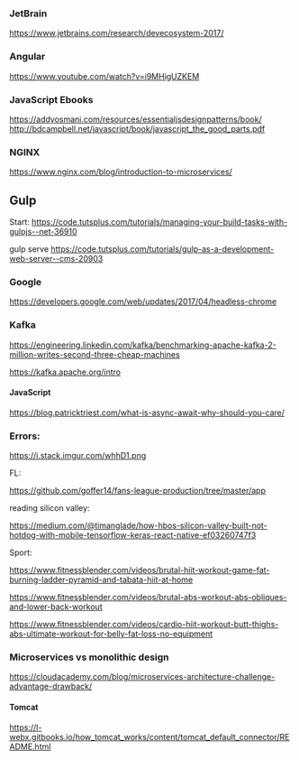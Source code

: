 ### JetBrain

https://www.jetbrains.com/research/devecosystem-2017/

### Angular

https://www.youtube.com/watch?v=i9MHigUZKEM

### JavaScript Ebooks

https://addyosmani.com/resources/essentialjsdesignpatterns/book/
http://bdcampbell.net/javascript/book/javascript_the_good_parts.pdf

### NGINX

https://www.nginx.com/blog/introduction-to-microservices/

## Gulp

Start:
https://code.tutsplus.com/tutorials/managing-your-build-tasks-with-gulpjs--net-36910

gulp serve
https://code.tutsplus.com/tutorials/gulp-as-a-development-web-server--cms-20903


### Google

https://developers.google.com/web/updates/2017/04/headless-chrome

### Kafka

 https://engineering.linkedin.com/kafka/benchmarking-apache-kafka-2-million-writes-second-three-cheap-machines
    
 https://kafka.apache.org/intro
    
    
#### JavaScript

https://blog.patricktriest.com/what-is-async-await-why-should-you-care/
 
 
### Errors:


  https://i.stack.imgur.com/whhD1.png



FL:

 https://github.com/goffer14/fans-league-production/tree/master/app

reading silicon valley:

https://medium.com/@timanglade/how-hbos-silicon-valley-built-not-hotdog-with-mobile-tensorflow-keras-react-native-ef03260747f3


Sport:

https://www.fitnessblender.com/videos/brutal-hiit-workout-game-fat-burning-ladder-pyramid-and-tabata-hiit-at-home

https://www.fitnessblender.com/videos/brutal-abs-workout-abs-obliques-and-lower-back-workout

https://www.fitnessblender.com/videos/cardio-hiit-workout-butt-thighs-abs-ultimate-workout-for-belly-fat-loss-no-equipment


### Microservices vs monolithic design


https://cloudacademy.com/blog/microservices-architecture-challenge-advantage-drawback/

#### Tomcat


https://l-webx.gitbooks.io/how_tomcat_works/content/tomcat_default_connector/README.html
